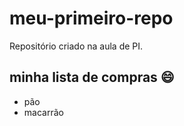 # meu-primeiro-repo
Repositório criado na aula de PI.

## minha lista de compras  :smile:
- pão
- macarrão
